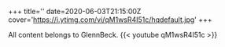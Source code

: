 +++
title=''
date=2020-06-03T21:15:00Z
cover='https://i.ytimg.com/vi/qM1wsR4I51c/hqdefault.jpg'
+++

All content belongs to GlennBeck.
{{< youtube qM1wsR4I51c >}}
